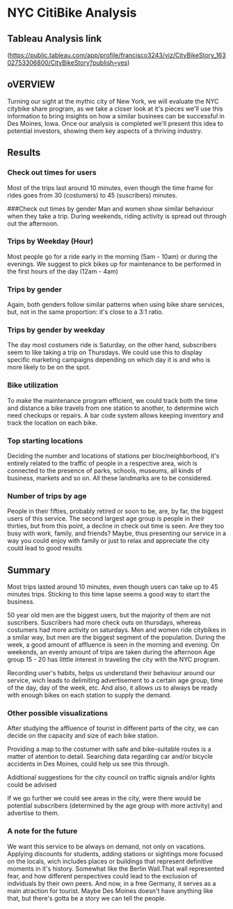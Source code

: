 # NYC CitiBike Analysis

## Tableau Analysis link 
(https://public.tableau.com/app/profile/francisco3243/viz/CityBikeStory_16302753306800/CityBikeStory?publish=yes)

## oVERVIEW
Turning our sight at the mythic city of New York, we will evaluate the NYC citybike share program, as we take a closer look at it's pieces we'll use this information to bring insights on how a similar 
businees can be successful in Des Moines, Iowa. 
Once our analysis is completed we'll present this idea to potential investors, showing them key aspects of a thriving industry.

## Results

### Check out times for users
Most of the trips last around 10 minutes, even though the time frame for rides goes from 30 (costumers) to 45 (suscribers) minutes.  

###Check out times by gender
Man and women show similar behaviour when they take a trip. During weekends, riding activity is spread out through out the afternoon. 

### Trips by Weekday (Hour)
Most people go for a ride early in the morning (5am - 10am) or during the evenings.  We suggest to pick bikes up for maintenance to be performed in the first hours of the day (12am - 4am)

### Trips by gender
Again, both genders follow similar patterns when using bike share services, but, not in the same proportion: it's close to a 3:1 ratio.

### Trips by gender by weekday
The day most costumers ride is Saturday, on the other hand, subscribers seem to like taking a trip on Thursdays. We could use this to display specific marketing campaigns depending on which day it is and who is more likely to be on the spot.

### Bike utilization
To make the maintenance program efficient, we could track both the time and distance a bike travels from one station to another, to determine wich need checkups or repairs. A bar code system allows keeping inventory and track the location on each bike.

### Top starting locations
Deciding the number and locations of stations per bloc/neighborhood, it's entirely related to the traffic of people in a respective area, wich is connected to the presence of parks, schools, museums, all kinds 
of business, markets and so on. 
All these landmarks are to be considered.

### Number of trips by age
People in their fifties, probably retired or soon to be, are, by far, the biggest users of this service. The second largest age group is people in their thirties, but from this point, a decline in check out time is seen. Are they too busy with work, family, and friends? Maybe, thus presenting our service in a way you could enjoy with family or just to relax and appreciate the city could lead to good results 



## Summary

Most trips lasted around 10 minutes, even though users can take up to 45 minutes trips. Sticking to this time lapse seems a good way to start the business.

50 year old men are the biggest users, but the majority of them are not suscribers. 
Suscribers had more check outs on thursdays, whereas costumers had more activity on saturdays.
Men and women ride citybikes in a smilar way, but men are the biggest segment of the population.
During the week, a good amount of affluence is seen in the morning and evening. On weekends, an evenly amount of trips are taken during the afternoon
Age group 15 - 20 has litttle interest in traveling the city with the NYC program. 

Recording user's habits, helps us understand their behaviour around our service, wich leads to delimiting advertisement to a certain age group, time of the day, day of the week, etc. And also, it allows us to always be ready with enough bikes on each station to supply the demand.

### Other possible visualizations
After studying the affluence of tourist in different parts of the city, we can decide on the capacity and size of each bike station.

Providing a map to the costumer with safe and bike-suitable routes is a matter of atention to detail. Searching data regarding car and/or bicycle accidents in Des Moines, could help us see this through.

Adidtional suggestions for the city council on traffic signals and/or lights could be advised

If we go further we could see areas in the city, were there would be potential subscribers (determined by the age group with more activity) and advertise to them.


### A note for the future
We want this service to be always on demand, not only on vacations. Applying discounts for students, adding stations or sightings more focused on the locals, wich includes places or buildings that represent
definitive moments in it's history. Somewhat like the Berlin Wall.That wall represented fear, and how different perspectives could lead to the exclusion of indviduals by their own peers. And now, in a free 
Germany, it serves as a main atraction for tourist. Maybe Des Moines doesn't have anything like that, but there's gotta be a story we can tell the people.


